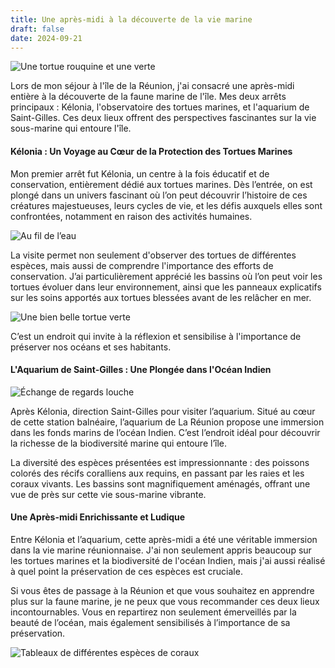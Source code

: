```yaml
---
title: Une après-midi à la découverte de la vie marine
draft: false
date: 2024-09-21
---
```

![Une tortue rouquine et une verte](/img/img_2768.jpeg "Une tortue rouquine et une verte ")

Lors de mon séjour à l'île de la Réunion, j'ai consacré une après-midi entière à la découverte de la faune marine de l'île. Mes deux arrêts principaux : Kélonia, l'observatoire des tortues marines, et l'aquarium de Saint-Gilles. Ces deux lieux offrent des perspectives fascinantes sur la vie sous-marine qui entoure l'île.

#### Kélonia : Un Voyage au Cœur de la Protection des Tortues Marines

Mon premier arrêt fut Kélonia, un centre à la fois éducatif et de conservation, entièrement dédié aux tortues marines. Dès l’entrée, on est plongé dans un univers fascinant où l’on peut découvrir l’histoire de ces créatures majestueuses, leurs cycles de vie, et les défis auxquels elles sont confrontées, notamment en raison des activités humaines.

![Au fil de l’eau](/img/img_2767.jpeg "Au file de l’eau ")

La visite permet non seulement d'observer des tortues de différentes espèces, mais aussi de comprendre l'importance des efforts de conservation. J’ai particulièrement apprécié les bassins où l’on peut voir les tortues évoluer dans leur environnement, ainsi que les panneaux explicatifs sur les soins apportés aux tortues blessées avant de les relâcher en mer.

![Une bien belle tortue verte](/img/img_2760.jpeg "Une bien belle tortue verte")

C’est un endroit qui invite à la réflexion et sensibilise à l'importance de préserver nos océans et ses habitants.

#### L'Aquarium de Saint-Gilles : Une Plongée dans l'Océan Indien

![Échange de regards louche](/img/img_2787.jpeg "Échange de regards louche")

Après Kélonia, direction Saint-Gilles pour visiter l’aquarium. Situé au cœur de cette station balnéaire, l’aquarium de La Réunion propose une immersion dans les fonds marins de l’océan Indien. C’est l’endroit idéal pour découvrir la richesse de la biodiversité marine qui entoure l’île.

La diversité des espèces présentées est impressionnante : des poissons colorés des récifs coralliens aux requins, en passant par les raies et les coraux vivants. Les bassins sont magnifiquement aménagés, offrant une vue de près sur cette vie sous-marine vibrante.

#### Une Après-midi Enrichissante et Ludique

Entre Kélonia et l’aquarium, cette après-midi a été une véritable immersion dans la vie marine réunionnaise. J'ai non seulement appris beaucoup sur les tortues marines et la biodiversité de l'océan Indien, mais j'ai aussi réalisé à quel point la préservation de ces espèces est cruciale.

Si vous êtes de passage à la Réunion et que vous souhaitez en apprendre plus sur la faune marine, je ne peux que vous recommander ces deux lieux incontournables. Vous en repartirez non seulement émerveillés par la beauté de l’océan, mais également sensibilisés à l’importance de sa préservation.

![Tableaux de différentes espèces de coraux](/img/img_2793.jpeg "Tableaux de différentes espèces de coraux")
